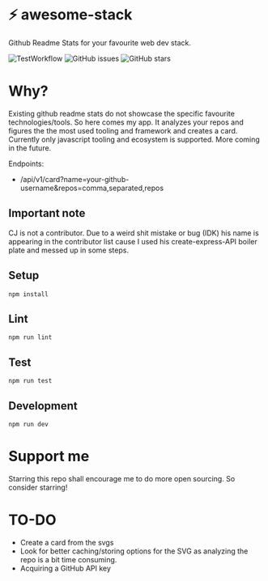 # ⚡ awesome-stack
Github Readme Stats for your favourite web dev stack.
<br/>

![TestWorkflow](https://github.com/Borrus-sudo/awesome-stack/actions/workflows/test.yml/badge.svg)
![GitHub issues](https://img.shields.io/github/issues/Borrus-sudo/awesome-stack)
![GitHub stars](https://img.shields.io/github/stars/Borrus-sudo/awesome-stack)
<br/>

# Why?

Existing github readme stats do not showcase the specific favourite technologies/tools. So here comes my app. It analyzes your repos and figures the the most used tooling and framework and creates a card. Currently only javascript tooling and ecosystem is supported. More coming in the future.

Endpoints:

- /api/v1/card?name=your-github-username&repos=comma,separated,repos

## Important note

CJ is not a contributor. Due to a weird shit mistake or bug (IDK) his name is appearing in the contributor list cause I used his create-express-API boiler plate and messed up in some steps.

## Setup

```
npm install
```

## Lint

```
npm run lint
```

## Test

```
npm run test
```

## Development

```
npm run dev
```

# Support me

Starring this repo shall encourage me to do more open sourcing. So consider starring!

# TO-DO

- Create a card from the svgs
- Look for better caching/storing options for the SVG as analyzing the repo is a bit time consuming.
- Acquiring a GitHub API key
